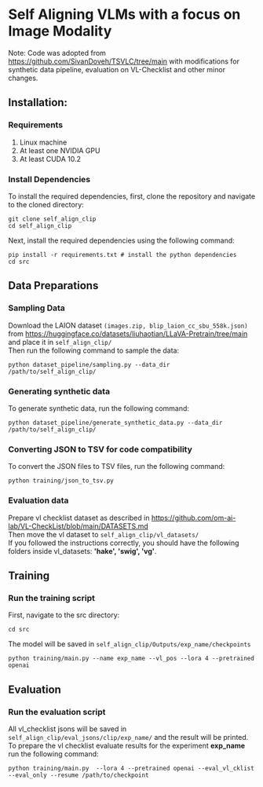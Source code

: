 # Self Aligning VLMs with a focus on Image Modality

Note: Code was adopted from https://github.com/SivanDoveh/TSVLC/tree/main with 
modifications for synthetic data pipeline, evaluation on VL-Checklist and other minor changes.

## Installation:
### Requirements
1. Linux machine
1. At least one NVIDIA GPU
1. At least CUDA 10.2

### Install Dependencies
To install the required dependencies, first, clone the repository and navigate to the cloned directory:  
```shell script
git clone self_align_clip  
cd self_align_clip 
```  
Next, install the required dependencies using the following command:  
```shell script
pip install -r requirements.txt # install the python dependencies
cd src
```

## Data Preparations
### Sampling Data
Download the LAION dataset `(images.zip, blip_laion_cc_sbu_558k.json)` from https://huggingface.co/datasets/liuhaotian/LLaVA-Pretrain/tree/main and place it in `self_align_clip/`  
Then run the following command to sample the data:  

```shell script
python dataset_pipeline/sampling.py --data_dir /path/to/self_align_clip/
``` 

### Generating synthetic data
To generate synthetic data, run the following command:  
```shell script
python dataset_pipeline/generate_synthetic_data.py --data_dir /path/to/self_align_clip/
```

### Converting JSON to TSV for code compatibility
To convert the JSON files to TSV files, run the following command:  
```shell script
python training/json_to_tsv.py
```

### Evaluation data
Prepare vl checklist dataset as described in https://github.com/om-ai-lab/VL-CheckList/blob/main/DATASETS.md  
Then move the vl dataset to `self_align_clip/vl_datasets/`  
If you followed the instructions correctly, you should have the following folders inside vl_datasets: **'hake', 'swig', 'vg'**. 

## Training

### Run the training script
First, navigate to the src directory:
```shell script
cd src
```
The model will be saved in `self_align_clip/Outputs/exp_name/checkpoints`

```shell script
python training/main.py --name exp_name --vl_pos --lora 4 --pretrained openai
```

## Evaluation
### Run the evaluation script
All vl_checklist jsons will be saved in `self_align_clip/eval_jsons/clip/exp_name/` and the result will be printed. 
To prepare the vl checklist evaluate results for the experiment **exp_name** run the following command:
```shell script
python training/main.py  --lora 4 --pretrained openai --eval_vl_cklist --eval_only --resume /path/to/checkpoint
```





